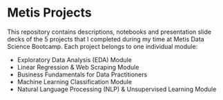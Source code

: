 # Metis Projects

This repository contains descriptions, notebooks and presentation slide decks of the 5 projects that I completed during my time at Metis Data Science Bootcamp. Each project belongs to one individual module:

- Exploratory Data Analysis (EDA) Module
- Linear Regression & Web Scraping Module
- Business Fundamentals for Data Practitioners
- Machine Learning Classification Module
- Natural Language Processing (NLP) & Unsupervised Learning Module 
